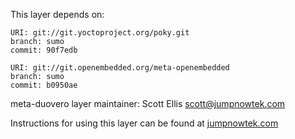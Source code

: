This layer depends on:

    URI: git://git.yoctoproject.org/poky.git
    branch: sumo 
    commit: 90f7edb

    URI: git://git.openembedded.org/meta-openembedded
    branch: sumo
    commit: b0950ae

meta-duovero layer maintainer: Scott Ellis <scott@jumpnowtek.com>

Instructions for using this layer can be found at [jumpnowtek.com][duovero-yocto-build]

[duovero-yocto-build]: http://www.jumpnowtek.com/yocto/Duovero-Systems-with-Yocto.html
